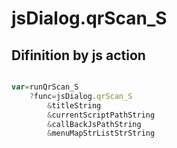 # jsDialog.qrScan_S

## Difinition by js action

```js.js

var=runQrScan_S
	?func=jsDialog.qrScan_S
		&titleString
		&currentScriptPathString
		&callBackJsPathString
		&menuMapStrListStrString
```


